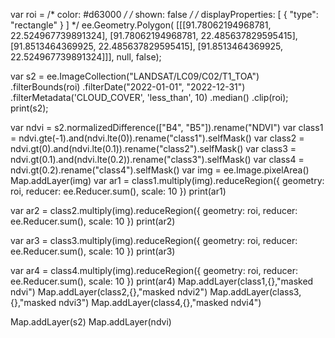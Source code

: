 var roi = 
    /* color: #d63000 */
    /* shown: false */
    /* displayProperties: [
      {
        "type": "rectangle"
      }
    ] */
    ee.Geometry.Polygon(
        [[[91.78062194968781, 22.524967739891324],
          [91.78062194968781, 22.485637829595415],
          [91.8513464369925, 22.485637829595415],
          [91.8513464369925, 22.524967739891324]]], null, false);


var s2 = ee.ImageCollection("LANDSAT/LC09/C02/T1_TOA")
        .filterBounds(roi)
      .filterDate("2022-01-01", "2022-12-31") 
      .filterMetadata('CLOUD_COVER', 'less_than', 10)
.median()
.clip(roi);
print(s2);

var ndvi = s2.normalizedDifference(["B4", "B5"]).rename("NDVI")
var class1 = ndvi.gte(-1).and(ndvi.lte(0)).rename("class1").selfMask()
var class2 = ndvi.gt(0).and(ndvi.lte(0.1)).rename("class2").selfMask()
var class3 = ndvi.gt(0.1).and(ndvi.lte(0.2)).rename("class3").selfMask()
var class4 = ndvi.gt(0.2).rename("class4").selfMask()
var img = ee.Image.pixelArea()
Map.addLayer(img)
var ar1 = class1.multiply(img).reduceRegion({
  geometry: roi,
  reducer: ee.Reducer.sum(),
  scale: 10
})
print(ar1)

var ar2 = class2.multiply(img).reduceRegion({
  geometry: roi,
  reducer: ee.Reducer.sum(),
  scale: 10
})
print(ar2)

var ar3 = class3.multiply(img).reduceRegion({
  geometry: roi,
  reducer: ee.Reducer.sum(),
  scale: 10
})
print(ar3)

var ar4 = class4.multiply(img).reduceRegion({
  geometry: roi,
  reducer: ee.Reducer.sum(),
  scale: 10
})
print(ar4)
Map.addLayer(class1,{},"masked ndvi")
Map.addLayer(class2,{},"masked ndvi2")
Map.addLayer(class3,{},"masked ndvi3")
Map.addLayer(class4,{},"masked ndvi4")

Map.addLayer(s2)
Map.addLayer(ndvi)
